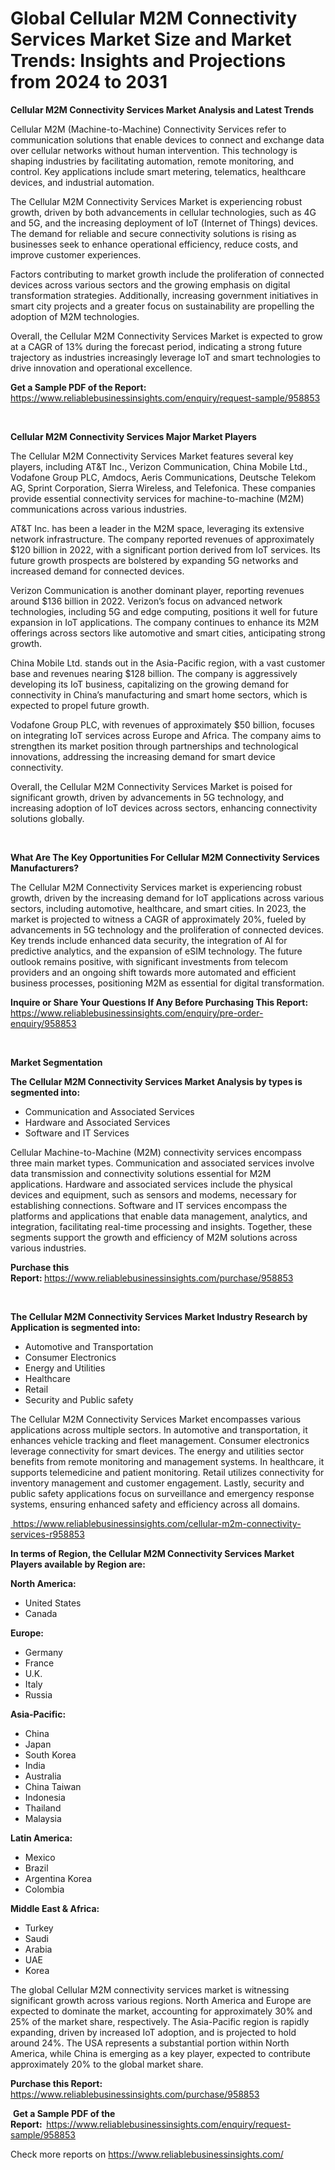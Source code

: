 <p><h1>Global Cellular M2M Connectivity Services Market Size and Market Trends: Insights and Projections from 2024 to 2031</h1></p><p><strong>Cellular M2M Connectivity Services Market Analysis and Latest Trends</strong></p>
<p><p>Cellular M2M (Machine-to-Machine) Connectivity Services refer to communication solutions that enable devices to connect and exchange data over cellular networks without human intervention. This technology is shaping industries by facilitating automation, remote monitoring, and control. Key applications include smart metering, telematics, healthcare devices, and industrial automation.</p><p>The Cellular M2M Connectivity Services Market is experiencing robust growth, driven by both advancements in cellular technologies, such as 4G and 5G, and the increasing deployment of IoT (Internet of Things) devices. The demand for reliable and secure connectivity solutions is rising as businesses seek to enhance operational efficiency, reduce costs, and improve customer experiences. </p><p>Factors contributing to market growth include the proliferation of connected devices across various sectors and the growing emphasis on digital transformation strategies. Additionally, increasing government initiatives in smart city projects and a greater focus on sustainability are propelling the adoption of M2M technologies.</p><p>Overall, the Cellular M2M Connectivity Services Market is expected to grow at a CAGR of 13% during the forecast period, indicating a strong future trajectory as industries increasingly leverage IoT and smart technologies to drive innovation and operational excellence.</p></p>
<p><strong>Get a Sample PDF of the Report:&nbsp;</strong> <a href="https://www.reliablebusinessinsights.com/enquiry/request-sample/958853">https://www.reliablebusinessinsights.com/enquiry/request-sample/958853</a></p>
<p>&nbsp;</p>
<p><strong>Cellular M2M Connectivity Services Major Market Players</strong></p>
<p><p>The Cellular M2M Connectivity Services Market features several key players, including AT&T Inc., Verizon Communication, China Mobile Ltd., Vodafone Group PLC, Amdocs, Aeris Communications, Deutsche Telekom AG, Sprint Corporation, Sierra Wireless, and Telefonica. These companies provide essential connectivity services for machine-to-machine (M2M) communications across various industries.</p><p>AT&T Inc. has been a leader in the M2M space, leveraging its extensive network infrastructure. The company reported revenues of approximately $120 billion in 2022, with a significant portion derived from IoT services. Its future growth prospects are bolstered by expanding 5G networks and increased demand for connected devices.</p><p>Verizon Communication is another dominant player, reporting revenues around $136 billion in 2022. Verizon’s focus on advanced network technologies, including 5G and edge computing, positions it well for future expansion in IoT applications. The company continues to enhance its M2M offerings across sectors like automotive and smart cities, anticipating strong growth.</p><p>China Mobile Ltd. stands out in the Asia-Pacific region, with a vast customer base and revenues nearing $128 billion. The company is aggressively developing its IoT business, capitalizing on the growing demand for connectivity in China’s manufacturing and smart home sectors, which is expected to propel future growth.</p><p>Vodafone Group PLC, with revenues of approximately $50 billion, focuses on integrating IoT services across Europe and Africa. The company aims to strengthen its market position through partnerships and technological innovations, addressing the increasing demand for smart device connectivity.</p><p>Overall, the Cellular M2M Connectivity Services Market is poised for significant growth, driven by advancements in 5G technology, and increasing adoption of IoT devices across sectors, enhancing connectivity solutions globally.</p></p>
<p>&nbsp;</p>
<p><strong>What Are The Key Opportunities For Cellular M2M Connectivity Services Manufacturers?</strong></p>
<p><p>The Cellular M2M Connectivity Services market is experiencing robust growth, driven by the increasing demand for IoT applications across various sectors, including automotive, healthcare, and smart cities. In 2023, the market is projected to witness a CAGR of approximately 20%, fueled by advancements in 5G technology and the proliferation of connected devices. Key trends include enhanced data security, the integration of AI for predictive analytics, and the expansion of eSIM technology. The future outlook remains positive, with significant investments from telecom providers and an ongoing shift towards more automated and efficient business processes, positioning M2M as essential for digital transformation.</p></p>
<p><strong>Inquire or Share Your Questions If Any Before Purchasing This Report:</strong> <a href="https://www.reliablebusinessinsights.com/enquiry/pre-order-enquiry/958853">https://www.reliablebusinessinsights.com/enquiry/pre-order-enquiry/958853</a></p>
<p>&nbsp;</p>
<p><strong>Market Segmentation</strong></p>
<p><strong>The Cellular M2M Connectivity Services Market Analysis by types is segmented into:</strong></p>
<p><ul><li>Communication and Associated Services</li><li>Hardware and Associated Services</li><li>Software and IT Services</li></ul></p>
<p><p>Cellular Machine-to-Machine (M2M) connectivity services encompass three main market types. Communication and associated services involve data transmission and connectivity solutions essential for M2M applications. Hardware and associated services include the physical devices and equipment, such as sensors and modems, necessary for establishing connections. Software and IT services encompass the platforms and applications that enable data management, analytics, and integration, facilitating real-time processing and insights. Together, these segments support the growth and efficiency of M2M solutions across various industries.</p></p>
<p><strong>Purchase this Report:&nbsp;</strong><a href="https://www.reliablebusinessinsights.com/purchase/958853">https://www.reliablebusinessinsights.com/purchase/958853</a></p>
<p>&nbsp;</p>
<p><strong>The Cellular M2M Connectivity Services Market Industry Research by Application is segmented into:</strong></p>
<p><ul><li>Automotive and Transportation</li><li>Consumer Electronics</li><li>Energy and Utilities</li><li>Healthcare</li><li>Retail</li><li>Security and Public safety</li></ul></p>
<p><p>The Cellular M2M Connectivity Services Market encompasses various applications across multiple sectors. In automotive and transportation, it enhances vehicle tracking and fleet management. Consumer electronics leverage connectivity for smart devices. The energy and utilities sector benefits from remote monitoring and management systems. In healthcare, it supports telemedicine and patient monitoring. Retail utilizes connectivity for inventory management and customer engagement. Lastly, security and public safety applications focus on surveillance and emergency response systems, ensuring enhanced safety and efficiency across all domains.</p></p>
<p><a href="https://www.reliablebusinessinsights.com/cellular-m2m-connectivity-services-r958853">&nbsp;https://www.reliablebusinessinsights.com/cellular-m2m-connectivity-services-r958853</a></p>
<p><strong>In terms of Region, the Cellular M2M Connectivity Services Market Players available by Region are:</strong></p>
<p>
    <p> <strong> North America: </strong>
        <ul>
            <li>United States</li>
            <li>Canada</li>
        </ul>
        </p> 
    <p> <strong> Europe: </strong>
        <ul>
            <li>Germany</li>
            <li>France</li>
            <li>U.K.</li>
            <li>Italy</li>
            <li>Russia</li>
        </ul>
        </p> 
    <p> <strong> Asia-Pacific: </strong>
        <ul>
            <li>China</li>
            <li>Japan</li>
            <li>South Korea</li>
            <li>India</li>
            <li>Australia</li>
            <li>China Taiwan</li>
            <li>Indonesia</li>
            <li>Thailand</li>
            <li>Malaysia</li>
        </ul>
        </p> 
    <p> <strong> Latin America: </strong>
        <ul>
            <li>Mexico</li>
            <li>Brazil</li>
            <li>Argentina Korea</li>
            <li>Colombia</li>
        </ul>
        </p> 
    <p> <strong> Middle East & Africa: </strong>
        <ul>
            <li>Turkey</li>
            <li>Saudi</li>
            <li>Arabia</li>
            <li>UAE</li>
            <li>Korea</li>
        </ul>
    </p>
    </p>
<p><p>The global Cellular M2M connectivity services market is witnessing significant growth across various regions. North America and Europe are expected to dominate the market, accounting for approximately 30% and 25% of the market share, respectively. The Asia-Pacific region is rapidly expanding, driven by increased IoT adoption, and is projected to hold around 24%. The USA represents a substantial portion within North America, while China is emerging as a key player, expected to contribute approximately 20% to the global market share.</p></p>
<p><strong>Purchase this Report: </strong><a href="https://www.reliablebusinessinsights.com/purchase/958853">https://www.reliablebusinessinsights.com/purchase/958853</a></p>
<p>&nbsp;<strong>Get a Sample PDF of the Report:&nbsp;&nbsp;</strong><a href="https://www.reliablebusinessinsights.com/enquiry/request-sample/958853">https://www.reliablebusinessinsights.com/enquiry/request-sample/958853</a></p>
<p><strong></strong></p>
<p>Check more reports on <a href="https://www.reliablebusinessinsights.com/">https://www.reliablebusinessinsights.com/</a></p>